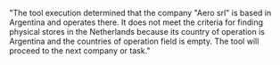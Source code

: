 "The tool execution determined that the company \"Aero srl\" is based in Argentina and operates there. It does not meet the criteria for finding physical stores in the Netherlands because its country of operation is Argentina and the countries of operation field is empty. The tool will proceed to the next company or task."